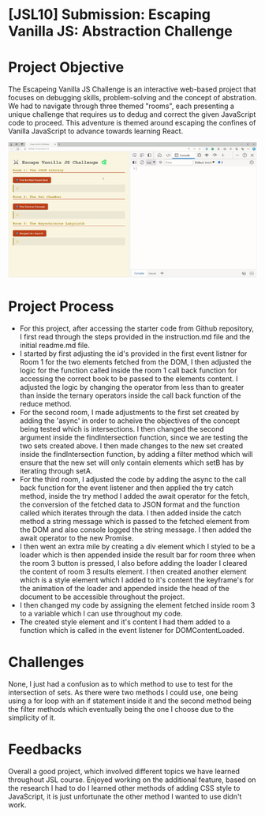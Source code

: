 # [JSL10] Submission: Escaping Vanilla JS: Abstraction Challenge
# Project Objective
The Escapeing Vanilla JS Challenge is an interactive web-based project that focuses on debugging skills, problem-solving and the concept of abstration. We had to navigate through three themed "rooms", each presenting a unique challenge that requires us to dedug and correct the given JavaScript code to proceed. This adventure is themed around escaping the confines of Vanilla JavaScript to advance towards learning React.

![alt text](<[JSL10 Solution].gif>)

# Project Process
* For this project, after accessing the starter code from Github repository, I first read through the steps provided in the instruction.md file and the initial readme.md file.
* I started by first adjusting the id's provided in the first event listner for Room 1 for the two elements fetched from the DOM, I then adjusted the logic for the function called inside the room 1 call back function for accessing the correct book to be passed to the elements content. I adjusted the logic by changing the operator from less than to greater than inside the ternary operators inside the call back function of the reduce method.
* For the second room, I made adjustments to the first set created by adding the 'async' in order to acheive the objectives of the concept being tested which is intersections. I then changed the second argument inside the findIntersection function, since we are testing the two sets created above. I then made changes to the new set created inside the findIntersection function, by adding a filter method which will ensure that the new set will only contain elements which setB has by iterating through setA.
* For the third room, I adjusted the code by adding the async to the call back function for the event listener and then applied the try catch method, inside the try method I added the await operator for the fetch, the conversion of the fetched data to JSON format and the function called which iterates through the data. I then added inside the catch method a string message which is passed to the fetched element from the DOM and also console logged the string message. I then added the await operator to the new Promise.
* I then went an extra mile by creating a div element which I styled to be a loader which is then appended inside the result bar for room three when the room 3 button is pressed, I also before adding the loader I cleared the content of room 3 results element. I then created another element which is a style element which I added to it's content the keyframe's for the animation of the loader and appended inside the head of the document to be accessible throughout the project.
* I then changed my code by assigning the element fetched inside room 3 to a variable which I can use throughout my code.
* The created style element and it's content I had them added to a function which is called in the event listener for DOMContentLoaded.

# Challenges
None, I just had a confusion as to which method to use to test for the intersection of sets. As there were two methods I could use, one being using a for loop with an if statement inside it and the second method being the filter methods which eventually being the one I choose due to the simplicity of it.

# Feedbacks
Overall a good project, which involved different topics we have learned throughout JSL course. Enjoyed working on the additional feature, based on the research I had to do I learned other methods of adding CSS style to JavaScript, it is just unfortunate the other method I wanted to use didn't work.
